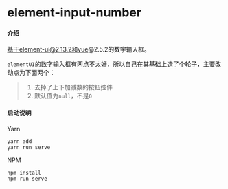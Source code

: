 # element-input-number

#### 介绍
基于element-ui@2.13.2和vue@2.5.2的数字输入框。

`elementUI`的数字输入框有两点不太好，所以自己在其基础上造了个轮子，主要改动点为下面两个：

> 1. 去掉了上下加减数的按钮控件
> 2. 默认值为`null`，不是`0`

#### 启动说明

Yarn

```
yarn add
yarn run serve
```

NPM
```
npm install
npm run serve
```
